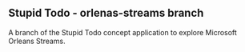 ## Stupid Todo - orlenas-streams branch
A branch of the Stupid Todo concept application to explore Microsoft Orleans Streams.
